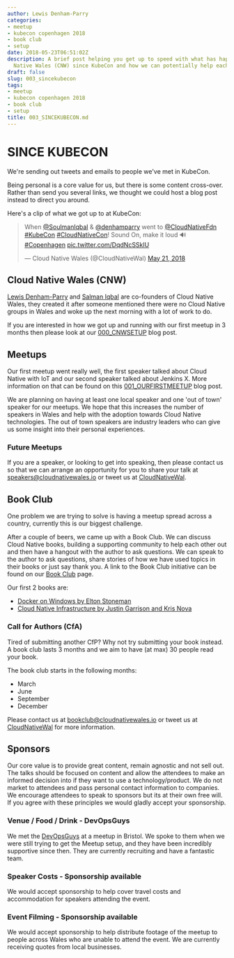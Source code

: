 ```yaml
---
author: Lewis Denham-Parry
categories:
- meetup
- kubecon copenhagen 2018
- book club
- setup
date: 2018-05-23T06:51:02Z
description: A brief post helping you get up to speed with what has happened at Cloud
  Native Wales (CNW) since KubeCon and how we can potentially help each other out.
draft: false
slug: 003_sincekubecon
tags:
- meetup
- kubecon copenhagen 2018
- book club
- setup
title: 003_SINCEKUBECON.md
---
```


# SINCE KUBECON
We're sending out tweets and emails to people we've met in KubeCon.

Being personal is a core value for us, but there is some content cross-over.
Rather than send you several links, we thought we could host a blog post instead to direct you around.

Here's a clip of what we got up to at KubeCon:

<blockquote class="twitter-tweet" data-lang="en"><p lang="en" dir="ltr">When <a href="https://twitter.com/SoulmanIqbal?ref_src=twsrc%5Etfw">@SoulmanIqbal</a> &amp; <a href="https://twitter.com/denhamparry?ref_src=twsrc%5Etfw">@denhamparry</a> went to <a href="https://twitter.com/CloudNativeFdn?ref_src=twsrc%5Etfw">@CloudNativeFdn</a> <a href="https://twitter.com/hashtag/KubeCon?src=hash&amp;ref_src=twsrc%5Etfw">#KubeCon</a> <a href="https://twitter.com/hashtag/CloudNativeCon?src=hash&amp;ref_src=twsrc%5Etfw">#CloudNativeCon</a>! Sound On, make it loud 🔊 <a href="https://twitter.com/hashtag/Copenhagen?src=hash&amp;ref_src=twsrc%5Etfw">#Copenhagen</a> <a href="https://t.co/DqdNcSSklU">pic.twitter.com/DqdNcSSklU</a></p>&mdash; Cloud Native Wales (@CloudNativeWal) <a href="https://twitter.com/CloudNativeWal/status/998520371556110336?ref_src=twsrc%5Etfw">May 21, 2018</a></blockquote> <script async src="https://platform.twitter.com/widgets.js" charset="utf-8"></script> 

## Cloud Native Wales (CNW)

[Lewis Denham-Parry](https://twitter.com/denhamparry) and [Salman Iqbal](https://twitter.com/soulmaniqbal) are co-founders of Cloud Native Wales, they created it after someone mentioned there were no Cloud Native groups in Wales and woke up the next morning with a lot of work to do.

If you are interested in how we got up and running with our first meetup in 3 months then please look at our [000_CNWSETUP](https://blog.cloudnativewales.io/000_cnwsetup/) blog post.

## Meetups

Our first meetup went really well, the first speaker talked about Cloud Native with IoT and our second speaker talked about Jenkins X.  More information on that can be found on this [001_OURFIRSTMEETUP](https://blog.cloudnativewales.io/001_ourfirstmeetup/) blog post.

We are planning on having at least one local speaker and one 'out of town' speaker for our meetups.  We hope that this increases the number of speakers in Wales and help with the adoption towards Cloud Native technologies.  The out of town speakers are industry leaders who can give us some insight into their personal experiences.

### Future Meetups

If you are a speaker, or looking to get into speaking, then please contact us so that we can arrange an opportunity for you to share your talk at [speakers@cloudnativewales.io](mailto:speakers@cloudnativewales.io) or tweet us at [CloudNativeWal](https://twitter.com/cloudnativewal).

## Book Club

One problem we are trying to solve is having a meetup spread across a country, currently this is our biggest challenge.

After a couple of beers, we came up with a Book Club.  We can discuss Cloud Native books, building a supporting community to help each other out and then have a hangout with the author to ask questions.  We can speak to the author to ask questions, share stories of how we have used topics in their books or just say thank you.  A link to the Book Club initiative can be found on our [Book Club](https://blog.cloudnativewales.io/bookclub/) page.

Our first 2 books are:

* [Docker on Windows by Elton Stoneman](https://blog.cloudnativewales.io/dockeronwindows/)
* [Cloud Native Infrastructure by Justin Garrison and Kris Nova](https://blog.cloudnativewales.io/cloudnativeinfrastructure/)

### Call for Authors (CfA)

Tired of submitting another CfP?  Why not try submitting your book instead.
A book club lasts 3 months and we aim to have (at max) 30 people read your book.

The book club starts in the following months:

* March
* June
* September
* December

Please contact us at [bookclub@cloudnativewales.io](mailto:bookclub@cloudnativewales.io) or tweet us at [CloudNativeWal](https://twitter.com/cloudnativewal) for more information.

## Sponsors

Our core value is to provide great content, remain agnostic and not sell out.  The talks should be focused on content and allow the attendees to make an informed decision into if they want to use a technology/product.  We do not market to attendees and pass personal contact information to companies.  We encourage attendees to speak to sponsors but its at their own free will.  If you agree with these principles we would gladly accept your sponsorship.

### Venue / Food / Drink - DevOpsGuys

We met the [DevOpsGuys](https://www.devopsguys.com) at a meetup in Bristol.  We spoke to them when we were still trying to get the Meetup setup, and they have been incredibly supportive since then.  They are currently recruiting and have a fantastic team.

### Speaker Costs - Sponsorship available

We would accept sponsorship to help cover travel costs and accommodation for speakers attending the event.

### Event Filming - Sponsorship available

We would accept sponsorship to help distribute footage of the meetup to people across Wales who are unable to attend the event.  We are currently receiving quotes from local businesses.